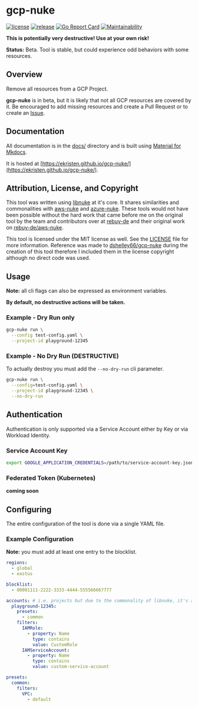 # gcp-nuke

[![license](https://img.shields.io/github/license/ekristen/gcp-nuke.svg)](https://github.com/ekristen/gcp-nuke/blob/main/LICENSE)
[![release](https://img.shields.io/github/release/ekristen/gcp-nuke.svg)](https://github.com/ekristen/gcp-nuke/releases)
[![Go Report Card](https://goreportcard.com/badge/github.com/ekristen/gcp-nuke)](https://goreportcard.com/report/github.com/ekristen/gcp-nuke)
[![Maintainability](https://api.codeclimate.com/v1/badges/51b67f545bfb93ecab2f/maintainability)](https://codeclimate.com/github/ekristen/gcp-nuke/maintainability)

**This is potentially very destructive! Use at your own risk!**

**Status:** Beta. Tool is stable, but could experience odd behaviors with some resources.

## Overview

Remove all resources from a GCP Project.

**gcp-nuke** is in beta, but it is likely that not all GCP resources are covered by it. Be encouraged to add missing
resources and create a Pull Request or to create an [Issue](https://github.com/ekristen/gcp-nuke/issues/new).

## Documentation

All documentation is in the [docs/](docs) directory and is built using [Material for Mkdocs](https://squidfunk.github.io/mkdocs-material/).

It is hosted at [https://ekristen.github.io/gcp-nuke/](https://ekristen.github.io/gcp-nuke/).

## Attribution, License, and Copyright

This tool was written using [libnuke](https://github.com/ekristen/libnuke) at it's core. It shares similarities and commonalities with [aws-nuke](https://github.com/ekristen/aws-nuke)
and [azure-nuke](https://github.com/ekristen/azure-nuke). These tools would not have been possible without the hard work
that came before me on the original tool by the team and contributors over at [rebuy-de](https://github.com/rebuy-de) and their original work
on [rebuy-de/aws-nuke](https://github.com/rebuy-de/aws-nuke).

This tool is licensed under the MIT license as well. See the [LICENSE](LICENSE) file for more information. Reference
was made to [dshelley66/gcp-nuke](https://github.com/dshelley66/gcp-nuke) during the creation of this tool therefore I
included them in the license copyright although no direct code was used.

## Usage

**Note:** all cli flags can also be expressed as environment variables.

**By default, no destructive actions will be taken.**

### Example - Dry Run only

```bash
gcp-nuke run \
  --config test-config.yaml \
  --project-id playground-12345 
```

### Example - No Dry Run (DESTRUCTIVE)

To actually destroy you must add the `--no-dry-run` cli parameter.

```bash
gcp-nuke run \
  --config=test-config.yaml \
  --project-id playground-12345 \
  --no-dry-run
```

## Authentication

Authentication is only supported via a Service Account either by Key or via Workload Identity. 

### Service Account Key

```bash
export GOOGLE_APPLICATION_CREDENTIALS=/path/to/service-account-key.json
```

### Federated Token (Kubernetes)

**coming soon**

## Configuring

The entire configuration of the tool is done via a single YAML file.

### Example Configuration

**Note:** you must add at least one entry to the blocklist.

```yaml
regions:
  - global
  - eastus

blocklist:
  - 00001111-2222-3333-4444-555566667777

accounts: # i.e. projects but due to the commonality of libnuke, it's accounts here universally between tools
  playground-12345:
    presets:
      - common
    filters:
      IAMRole:
        - property: Name
          type: contains
          value: CustomRole
      IAMServiceAccount:
        - property: Name
          type: contains
          value: custom-service-account

presets:
  common:
    filters:
      VPC:
        - default
```
